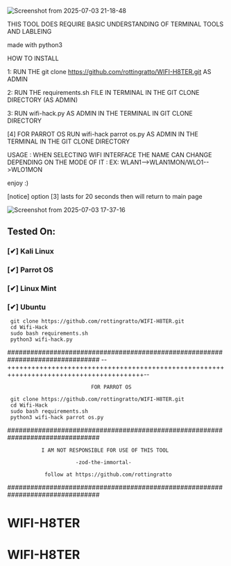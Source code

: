 ![Screenshot from 2025-07-03 21-18-48](https://github.com/user-attachments/assets/af89649f-0983-4874-9e66-94c0d845f750)


THIS TOOL DOES REQUIRE BASIC UNDERSTANDING OF TERMINAL TOOLS AND LABLEING 


made with python3 

HOW TO INSTALL 

1: RUN THE git clone https://github.com/rottingratto/WIFI-H8TER.git AS ADMIN

2: RUN THE requirements.sh FILE IN TERMINAL IN THE GIT CLONE DIRECTORY (AS ADMIN) 

3: RUN wifi-hack.py AS ADMIN IN THE TERMINAL IN GIT CLONE DIRECTORY

[4] FOR PARROT OS RUN wifi-hack parrot os.py AS ADMIN IN THE TERMINAL IN THE GIT CLONE DIRECTORY



USAGE : WHEN SELECTING WIFI INTERFACE THE NAME CAN CHANGE DEPENDING ON THE MODE OF IT : EX: WLAN1-->WLAN1MON/WLO1-->WLO1MON

enjoy :)



[notice] option [3] lasts for 20 seconds then will return to main page 






![Screenshot from 2025-07-03 17-37-16](https://github.com/user-attachments/assets/6bc502b6-95e3-4aa7-8447-80c18781e276)



## Tested On:

### [✔] Kali Linux 




### [✔] Parrot OS 




### [✔] Linux Mint 



### [✔] Ubuntu 





```
 git clone https://github.com/rottingratto/WIFI-H8TER.git
 cd Wifi-Hack
 sudo bash requirements.sh
 python3 wifi-hack.py

```
################################################################################
--++++++++++++++++++++++++++++++++++++++++++++++++++++++++++++++++++++++++++++++++++++++++--

                               FOR PARROT OS  
```
 git clone https://github.com/rottingratto/WIFI-H8TER.git
 cd Wifi-Hack
 sudo bash requirements.sh
 python3 wifi-hack parrot os.py

```
                               

################################################################################

               I AM NOT RESPONSIBLE FOR USE OF THIS TOOL
               
                          -zod-the-immortal-
                          
                follow at https://github.com/rottingratto
################################################################################
# WIFI-H8TER
# WIFI-H8TER
